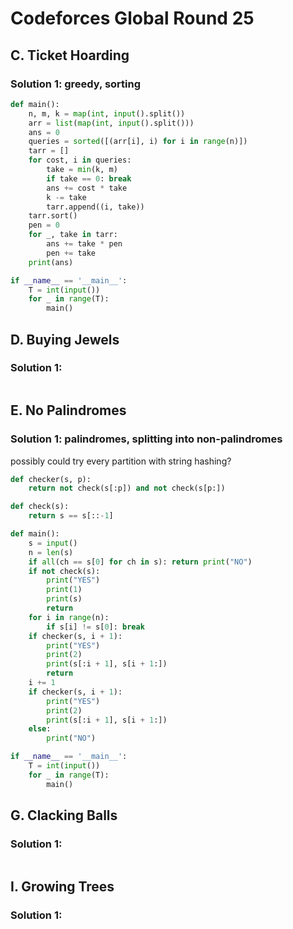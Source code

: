 # Codeforces Global Round 25

## C. Ticket Hoarding

### Solution 1: greedy, sorting

```py
def main():
    n, m, k = map(int, input().split())
    arr = list(map(int, input().split()))
    ans = 0
    queries = sorted([(arr[i], i) for i in range(n)])
    tarr = []
    for cost, i in queries:
        take = min(k, m)
        if take == 0: break
        ans += cost * take
        k -= take
        tarr.append((i, take))
    tarr.sort()
    pen = 0
    for _, take in tarr:
        ans += take * pen
        pen += take
    print(ans)

if __name__ == '__main__':
    T = int(input())
    for _ in range(T):
        main()
```

## D. Buying Jewels

### Solution 1: 

```py

```

## E. No Palindromes

### Solution 1:  palindromes, splitting into non-palindromes

possibly could try every partition with string hashing? 

```py
def checker(s, p):
    return not check(s[:p]) and not check(s[p:])

def check(s):
    return s == s[::-1]

def main():
    s = input()
    n = len(s)
    if all(ch == s[0] for ch in s): return print("NO")
    if not check(s):
        print("YES")
        print(1)
        print(s)
        return 
    for i in range(n):
        if s[i] != s[0]: break
    if checker(s, i + 1):
        print("YES")
        print(2)
        print(s[:i + 1], s[i + 1:])
        return
    i += 1
    if checker(s, i + 1):
        print("YES")
        print(2)
        print(s[:i + 1], s[i + 1:])
    else:
        print("NO")

if __name__ == '__main__':
    T = int(input())
    for _ in range(T):
        main()
```

## G. Clacking Balls

### Solution 1: 

```py

```

## I. Growing Trees

### Solution 1: 

```py

```